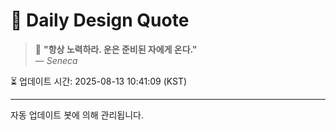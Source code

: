 
# 📘 Daily Design Quote

> 💬 **"항상 노력하라. 운은 준비된 자에게 온다."**  
> — *Seneca*

⏳ 업데이트 시간: 2025-08-13 10:41:09 (KST)

---

자동 업데이트 봇에 의해 관리됩니다.
